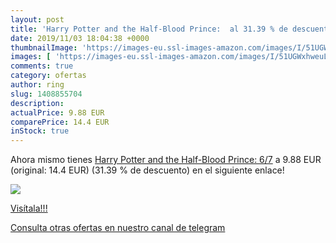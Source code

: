 ```yaml
---
layout: post
title: 'Harry Potter and the Half-Blood Prince:  al 31.39 % de descuento'
date: 2019/11/03 18:04:38 +0000
thumbnailImage: 'https://images-eu.ssl-images-amazon.com/images/I/51UGWxhweuL._SL200_.jpg'
images: [ 'https://images-eu.ssl-images-amazon.com/images/I/51UGWxhweuL._SL200_.jpg' ]
comments: true
category: ofertas
author: ring
slug: 1408855704
description:
actualPrice: 9.88 EUR
comparePrice: 14.4 EUR
inStock: true
---
```


Ahora mismo tienes [Harry Potter and the Half-Blood Prince: 6/7](https://www.amazon.com/dp/1408855704/?tag=redken08-20) a 9.88 EUR (original: 14.4 EUR) (31.39 %  de descuento) en el siguiente enlace!

[![](https://images-eu.ssl-images-amazon.com/images/I/51UGWxhweuL._SL200_.jpg)](https://www.amazon.com/dp/1408855704/?tag=redken08-20)

[Visítala!!!](https://www.amazon.com/dp/1408855704/?tag=redken08-20)

[Consulta otras ofertas en nuestro canal de telegram](https://t.me/s/ofertas25)
